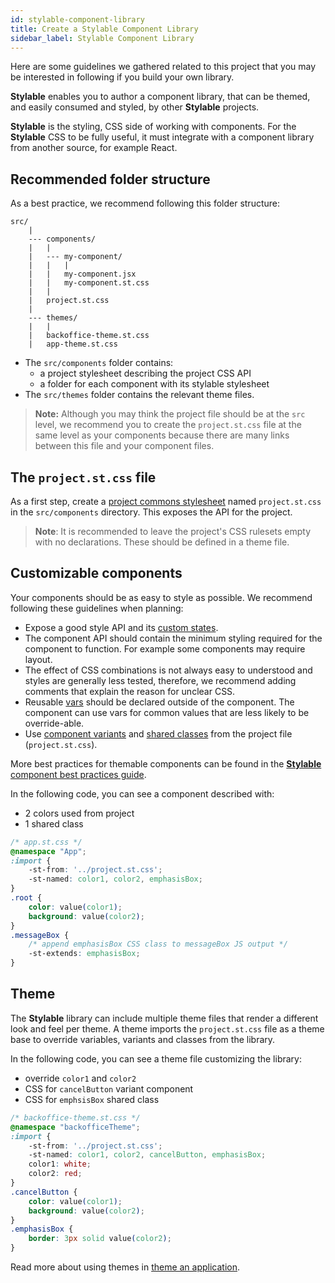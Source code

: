 ```yaml
---
id: stylable-component-library
title: Create a Stylable Component Library
sidebar_label: Stylable Component Library
---
```


Here are some guidelines we gathered related to this project that you may be interested in following if you build your own library.

**Stylable** enables you to author a component library, that can be themed, and easily consumed and styled, by other **Stylable** projects.  

**Stylable** is the styling, CSS side of working with components. For the **Stylable** CSS to be fully useful, it must integrate with a component library from another source, for example React.

## Recommended folder structure

As a best practice, we recommend following this folder structure:

```
src/
    |
    --- components/
    |   |
    |   --- my-component/
    |   |   |
    |   |   my-component.jsx
    |   |   my-component.st.css
    |   |
    |   project.st.css
    |
    --- themes/
    |   |
    |   backoffice-theme.st.css
    |   app-theme.st.css
```

* The `src/components` folder contains:
    * a project stylesheet describing the project CSS API
    * a folder for each component with its stylable stylesheet
* The `src/themes` folder contains the relevant theme files.

> **Note:** Although you may think the project file should be at the `src` level, we recommend you to create the `project.st.css` file at the same level as your components because there are many links between this file and your component files.

## The `project.st.css` file

As a first step, create a [project commons stylesheet](./project-commons.md) named `project.st.css` in the `src/components` directory. This exposes the API for the project. 

> **Note**:
> It is recommended to leave the project's CSS rulesets empty with no declarations. These should be defined in a theme file. 

## Customizable components

Your components should be as easy to style as possible. We recommend following these guidelines when planning: 

* Expose a good style API and its [custom states](../references/pseudo-classes.md). 
* The component API should contain the minimum styling required for the component to function. For example some components may require layout. 
* The effect of CSS combinations is not always easy to understood and styles are generally less tested, therefore, we recommend adding comments that explain the reason for unclear CSS.
* Reusable [vars](../references/variables.md) should be declared outside of the component. The component can use vars for common values that are less likely to be override-able.
* Use [component variants](./component-variants.md) and [shared classes](./shared-classes.md) from the project file (`project.st.css`).


More best practices for themable components can be found in the [**Stylable** component best practices guide](./component-best-practices.md).

In the following code, you can see a component described with:
* 2 colors used from project
* 1 shared class 

```css
/* app.st.css */
@namespace "App";
:import {
    -st-from: '../project.st.css';
    -st-named: color1, color2, emphasisBox;
}
.root {
    color: value(color1);
    background: value(color2);
}
.messageBox {
    /* append emphasisBox CSS class to messageBox JS output */
    -st-extends: emphasisBox;
}
```

## Theme

The **Stylable** library can include multiple theme files that render a different look and feel per theme. A theme imports the `project.st.css` file as a theme base to override variables, variants and classes from the library.

In the following code, you can see a theme file customizing the library:
* override `color1` and `color2`
* CSS for `cancelButton` variant component
* CSS for `emphsisBox` shared class

```css
/* backoffice-theme.st.css */
@namespace "backofficeTheme";
:import {
    -st-from: '../project.st.css';
    -st-named: color1, color2, cancelButton, emphasisBox;
    color1: white;
    color2: red;
}
.cancelButton {
    color: value(color1);
    background: value(color2);
}
.emphasisBox {
    border: 3px solid value(color2);
}
```

Read more about using themes in [theme an application](./stylable-application#apply-component-library-theme).


